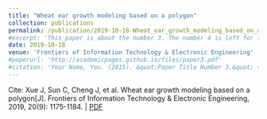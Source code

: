 ```yaml
---
title: "Wheat ear growth modeling based on a polygon"
collection: publications
permalink: /publication/2019-10-18-Wheat_ear_growth_modeling_based_on_a_polygon
#excerpt: 'This paper is about the number 3. The number 4 is left for future work.'
date: 2019-10-18
venue: 'Frontiers of Information Technology & Electronic Engineering'
#paperurl: 'http://academicpages.github.io/files/paper3.pdf'
#citation: 'Your Name, You. (2015). &quot;Paper Title Number 3.&quot; <i>Journal 1</i>. 1(3).'
---
```


Cite: Xue J, Sun C, Cheng J, et al. Wheat ear growth modeling based on a polygon[J]. Frontiers of Information Technology & Electronic Engineering, 2019, 20(9): 1175-1184.  \| [PDF](http://shibo2.github.io/files/2019-10-18-Wheat_ear_growth_modeling_based_on_a_polygon.pdf)
